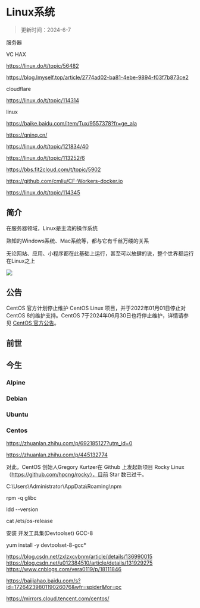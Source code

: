 # Linux系统

> 更新时间：2024-6-7


服务器

VC HAX

https://linux.do/t/topic/56482

https://blog.lmyself.top/article/2774ad02-ba81-4ebe-9894-f03f7b873ce2

cloudflare

https://linux.do/t/topic/114314



linux

https://baike.baidu.com/item/Tux/9557378?fr=ge_ala



https://qninq.cn/

https://linux.do/t/topic/121834/40

https://linux.do/t/topic/113252/6


https://bbs.fit2cloud.com/t/topic/5902

https://github.com/cmliu/CF-Workers-docker.io

https://linux.do/t/topic/114345



## 简介

在服务器领域，Linux是主流的操作系统

熟知的Windows系统、Mac系统等，都与它有千丝万缕的关系

无论网站、应用、小程序都在此基础上运行，甚至可以放肆的说，整个世界都运行在Linux之上

![](/linux/linux.png)


## 公告

CentOS 官方计划停止维护 CentOS Linux 项目，并于2022年01月01日停止对 CentOS 8的维护支持。CentOS 7于2024年06月30日也将停止维护，详情请参见 [CentOS 官方公告](https://blog.centos.org/2020/12/future-is-centos-stream/)。

## 前世



## 今生


### Alpine

### Debian

### Ubuntu

### Centos


https://zhuanlan.zhihu.com/p/692185127?utm_id=0


https://zhuanlan.zhihu.com/p/445132774

对此，CentOS 创始人Gregory Kurtzer在 Github 上发起新项目 Rocky Linux（https://github.com/hpcng/rocky），目前 Star 数已过千。





C:\Users\Administrator\AppData\Roaming\npm



rpm -q glibc


ldd --version


cat /ets/os-release


安装 开发工具集(Devtoolset) GCC-8

yum install -y devtoolset-8-gcc*

https://blog.csdn.net/zxlzxcvbnm/article/details/136990015
https://blog.csdn.net/u012384510/article/details/131929275
https://www.cnblogs.com/vera0119/p/18111846


https://baijiahao.baidu.com/s?id=1726423980119026076&wfr=spider&for=pc


https://mirrors.cloud.tencent.com/centos/